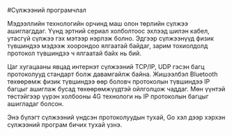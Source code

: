 #Сүлжээний програмчлал

Мэдээллийн технологийн орчинд маш олон төрлийн сүлжээ ашиглагддаг. Үүнд эртний сериал холболтоос эхлээд шилэн кабел, утасгүй сүлжээ гэх мэтээр нэрлэж болно. Эдгээр сүлжээнүүд физик түвшиндээ мэдээж хоорондоо ялгаатай байдаг, зарим тохиолдолд протокол түвшиндээ ч ялгаатай байх нь бий.

Цаг хугацааны явцад интернэт сүлжээний TCP/IP, UDP гэсэн багц протоколууд стандарт болж давамгайлж байна. Жишээлбэл Bluetooth төхөөрөмж физик түвшиндээ өөр боловч протоколын түвшиндээ IP багцыг ашиглаж бусад төхөөрөмжүүдтэй ойлголцож чаддаг. Мөн үүнтэй төстэйгээр үүрэн холбооны 4G технологи нь IP протоколын багцыг ашигладаг болсон.

Энэ бүлэгт сүлжээний үндсэн протоколуудын тухай, Go хэл дээр хэрхэн сүлжээний програм бичих тухай үзнэ.
